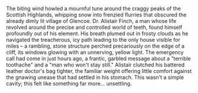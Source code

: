 The biting wind howled a mournful tune around the craggy peaks of the Scottish Highlands, whipping snow into frenzied flurries that obscured the already dimly lit village of Glencoe.  Dr. Alistair Finch, a man whose life revolved around the precise and controlled world of teeth, found himself profoundly out of his element.  His breath plumed out in frosty clouds as he navigated the treacherous, icy path leading to the only house visible for miles – a rambling, stone structure perched precariously on the edge of a cliff, its windows glowing with an unnerving, yellow light.  The emergency call had come in just hours ago, a frantic, garbled message about a "terrible toothache" and a "man who won't stay still."  Alistair clutched his battered leather doctor's bag tighter, the familiar weight offering little comfort against the gnawing unease that had settled in his stomach.  This wasn't a simple cavity; this felt like something far more… unsettling.
